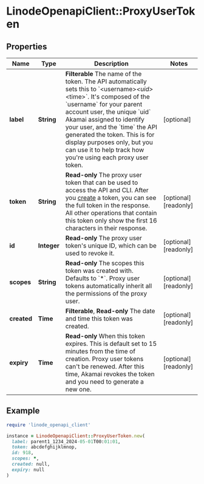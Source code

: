 # LinodeOpenapiClient::ProxyUserToken

## Properties

| Name | Type | Description | Notes |
| ---- | ---- | ----------- | ----- |
| **label** | **String** | __Filterable__ The name of the token. The API automatically sets this to &#x60;&lt;username&gt;_&lt;uid&gt;_&lt;time&gt;&#x60;. It&#39;s composed of the &#x60;username&#x60; for your parent account user, the unique &#x60;uid&#x60; Akamai assigned to identify your user, and the &#x60;time&#x60; the API generated the token. This is for display purposes only, but you can use it to help track how you&#39;re using each proxy user token. | [optional] |
| **token** | **String** | __Read-only__ The proxy user token that can be used to access the API and CLI. After you [create](https://techdocs.akamai.com/linode-api/reference/post-child-account-token) a token, you can see the full token in the response. All other operations that contain this token only show the first 16 characters in their response. | [optional][readonly] |
| **id** | **Integer** | __Read-only__ The proxy user token&#39;s unique ID, which can be used to revoke it. | [optional][readonly] |
| **scopes** | **String** | __Read-only__ The scopes this token was created with. Defaults to &#x60;*&#x60;. Proxy user tokens automatically inherit all the permissions of the proxy user. | [optional][readonly] |
| **created** | **Time** | __Filterable__, __Read-only__ The date and time this token was created. | [optional][readonly] |
| **expiry** | **Time** | __Read-only__ When this token expires. This is default set to 15 minutes from the time of creation. Proxy user tokens can&#39;t be renewed. After this time, Akamai revokes the token and you need to generate a new one. | [optional][readonly] |

## Example

```ruby
require 'linode_openapi_client'

instance = LinodeOpenapiClient::ProxyUserToken.new(
  label: parent1_1234_2024-05-01T00:01:01,
  token: abcdefghijklmnop,
  id: 918,
  scopes: *,
  created: null,
  expiry: null
)
```

